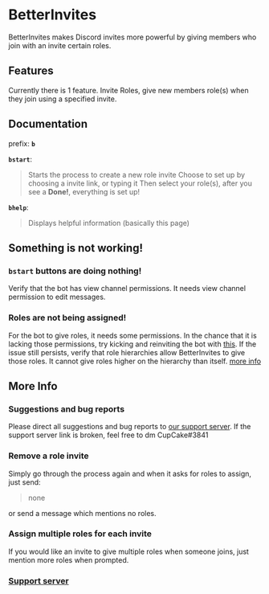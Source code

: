 
# BetterInvites
BetterInvites makes Discord invites more powerful by giving members who join with an invite certain roles.

## Features
Currently there is 1 feature.
Invite Roles, give new members role(s) when they join using a specified invite.

## Documentation
prefix: **`b`**

**`bstart`**: 
>Starts the process to create a new role invite
>Choose to set up by choosing a invite link, or typing it
>Then select your role(s), after you see a **Done!**, everything is set up!

**`bhelp`**:
>Displays helpful information (basically this page)


## Something is not working!
### `bstart` buttons are doing nothing!
Verify that the bot has view channel permissions. It needs view channel permission to edit messages.

### Roles are not being assigned!
For the bot to give roles, it needs some permissions. In the chance that it is lacking those permissions, try kicking and reinviting the bot with [this](https://discord.com/api/oauth2/authorize?client_id=854104839331512400&permissions=2416438512&scope=applications.commands%20bot). 
If the issue still persists, verify that role hierarchies allow BetterInvites to give those roles. It cannot give roles higher on the hierarchy than itself. [more info](https://support.discord.com/hc/en-us/articles/214836687-Role-Management-101)

## More Info
### Suggestions and bug reports
Please direct all suggestions and bug reports to [our support server](https://thymedev.github.io/discord). If the support server link is broken, feel free to dm CupCake#3841

### Remove a role invite
Simply go through the process again and when it asks for roles to assign, just send:
>none

or send a message which mentions no roles.

### Assign multiple roles for each invite
If you would like an invite to give multiple roles when someone joins, just mention more roles when prompted.

### [Support server](https://thymedev.github.io/discord)
